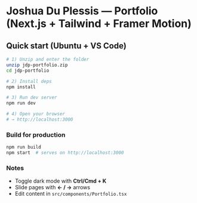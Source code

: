 # Joshua Du Plessis — Portfolio (Next.js + Tailwind + Framer Motion)

## Quick start (Ubuntu + VS Code)
```bash
# 1) Unzip and enter the folder
unzip jdp-portfolio.zip
cd jdp-portfolio

# 2) Install deps
npm install

# 3) Run dev server
npm run dev

# 4) Open your browser
# → http://localhost:3000
```

### Build for production
```bash
npm run build
npm start  # serves on http://localhost:3000
```

### Notes
- Toggle dark mode with **Ctrl/Cmd + K**
- Slide pages with **← / →** arrows
- Edit content in `src/components/Portfolio.tsx`
